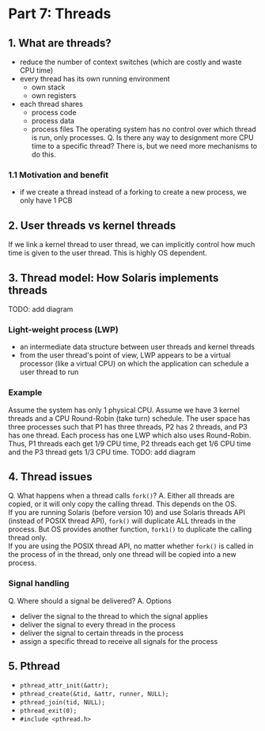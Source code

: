 # Part 7: Threads

## 1. What are threads?
  - reduce the number of context switches (which are costly and waste CPU time)
  - every thread has its own running environment
    - own stack
    - own registers
  - each thread shares
    - process code
    - process data
    - process files
The operating system has no control over which thread is run, only processes.
Q. Is there any way to designment more CPU time to a specific thread? There is, but we need more mechanisms to do this.
  

### 1.1 Motivation and benefit
  - if we create a thread instead of a forking to create a new process, we only have 1 PCB

## 2. User threads vs kernel threads
If we link a kernel thread to user thread, we can implicitly control how much time is given to the user thread. This is highly OS dependent.

## 3. Thread model: How Solaris implements threads
TODO: add diagram

### Light-weight process (LWP)
  - an intermediate data structure between user threads and kernel threads
  - from the user thread's point of view, LWP appears to be a virtual processor (like a virtual CPU) on which the application can schedule a user thread to run

### Example
Assume the system has only 1 physical CPU. Assume we have 3 kernel threads and a CPU Round-Robin (take turn) schedule. The user space has three processes such that P1 has three threads, P2 has 2 threads, and P3 has one thread. Each process has one LWP which also uses Round-Robin. Thus, P1 threads each get 1/9 CPU time, P2 threads each get 1/6 CPU time and the P3 thread gets 1/3 CPU time.
TODO: add diagram

## 4. Thread issues
Q. What happens when a thread calls `fork()`?
A. Either all threads are copied, or it will only copy the calling thread. This depends on the OS.
<br/>
If you are running Solaris (before version 10) and use Solaris threads API (instead of POSIX thread API), `fork()` will duplicate ALL threads in the process. But OS provides another function, `fork1()` to duplicate the calling thread only.
<br/>
If you are using the POSIX thread API, no matter whether `fork()` is called in the process of in the thread, only one thread will be copied into a new process.

### Signal handling
Q. Where should a signal be delivered?
A. Options
  - deliver the signal to the thread to which the signal applies
  - deliver the signal to every thread in the process
  - deliver the signal to certain threads in the process
  - assign a specific thread to receive all signals for the process

## 5. Pthread
  - `pthread_attr_init(&attr);`
  - `pthread_create(&tid, &attr, runner, NULL);`
  - `pthread_join(tid, NULL);`
  - `pthread_exit(0);`
  - `#include <pthread.h>`

